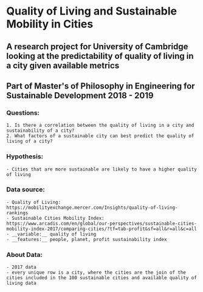 # Quality of Living and Sustainable Mobility in Cities
## A research project for University of Cambridge looking at the predictability of quality of living in a city given available metrics
## Part of Master's of Philosophy in Engineering for Sustainable Development 2018 - 2019

###  Questions:
    1. Is there a correlation between the quality of living in a city and sustainability of a city? 
    2. What factors of a sustainable city can best predict the quality of living of a city? 

### Hypothesis: 
    - Cities that are more sustainable are likely to have a higher quality of living 

### Data source: 
    - Quality of Living: https://mobilityexchange.mercer.com/Insights/quality-of-living-rankings
    - Sustainable Cities Mobility Index: https://www.arcadis.com/en/global/our-perspectives/sustainable-cities-mobility-index-2017/comparing-cities/?tf=tab-profit&sf=all&r=all&c=all
    - __variable:__ quality of living
    - __features:__ people, planet, profit sustainability index

### About Data:
    - 2017 data 
    - every unique row is a city, where the cities are the join of the cities included in the 100 sustainable cities and available quality of living data
 
